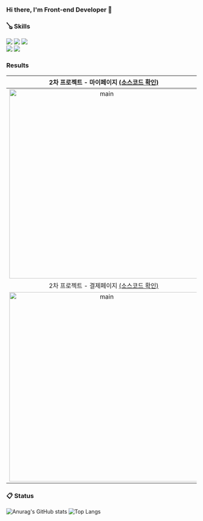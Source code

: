 ### Hi there, I'm Front-end Developer 👋
 
### 🪕 Skills
<span>
<img src="https://img.shields.io/badge/TypeScript-007ACC?style=for-the-badge&logo=typescript&logoColor=white" />
<img src="https://img.shields.io/badge/React-20232A?style=for-the-badge&logo=react&logoColor=61DAFB" />
<img src="https://img.shields.io/badge/next%20js-000000?style=for-the-badge&logo=nextdotjs&logoColor=white" />
 <br />
<img src="https://img.shields.io/badge/styled--components-DB7093?style=for-the-badge&logo=styled-components&logoColor=white" />
<img src="https://img.shields.io/badge/Sass-CC6699?style=for-the-badge&logo=sass&logoColor=white" />
 <br />
<!-- <img src="https://img.shields.io/badge/Jira-0052CC?style=for-the-badge&logo=Jira&logoColor=white" />
<img src="https://img.shields.io/badge/aws-232F3E?style=for-the-badge&logo=Amazon aws&logoColor=white" />
<img src="https://img.shields.io/badge/firebase-ffca28?style=for-the-badge&logo=firebase&logoColor=black" />
<img src="https://img.shields.io/badge/github-181717?style=for-the-badge&logo=github&logoColor=white" /> -->
</span>


### Results

| 2차 프로젝트 - 마이페이지 [(소스코드 확인)](https://github.com/sangheon-k/41-2nd-BossBaby-front/tree/main/src/pages/Mypage) |
| :---------------------------------------------------------------------------------------------------------------------------------------: |
| <img src="https://user-images.githubusercontent.com/75000708/218014869-c2113f28-d43e-42c8-8bac-37b08e6e1536.gif" alt="main" width="500"/> |
| 2차 프로젝트 - 결제페이지 [(소스코드 확인)](https://github.com/sangheon-k/41-2nd-BossBaby-front/tree/main/src/pages/Payment) |
| <img src="https://user-images.githubusercontent.com/117249829/218239816-88eedc5e-8152-4d24-a278-0191f4d33b06.gif" alt="main" width="500"/> |


### :clipboard: Status
![Anurag's GitHub stats](https://github-readme-stats.vercel.app/api?username=sangheon-k&theme=transparent&show_icons=true)
![Top Langs](https://github-readme-stats.vercel.app/api/top-langs/?username=sangheon-k&layout=compact&theme=transparent)

<!--
**sangheon-k/sangheon-k** is a ✨ _special_ ✨ repository because its `README.md` (this file) appears on your GitHub profile.

Here are some ideas to get you started:

- 🔭 I’m currently working on ...
- 🌱 I’m currently learning ...
- 👯 I’m looking to collaborate on ...
- 🤔 I’m looking for help with ...
- 💬 Ask me about ...
- 📫 How to reach me: ...
- 😄 Pronouns: ...
- ⚡ Fun fact: ...
-->
